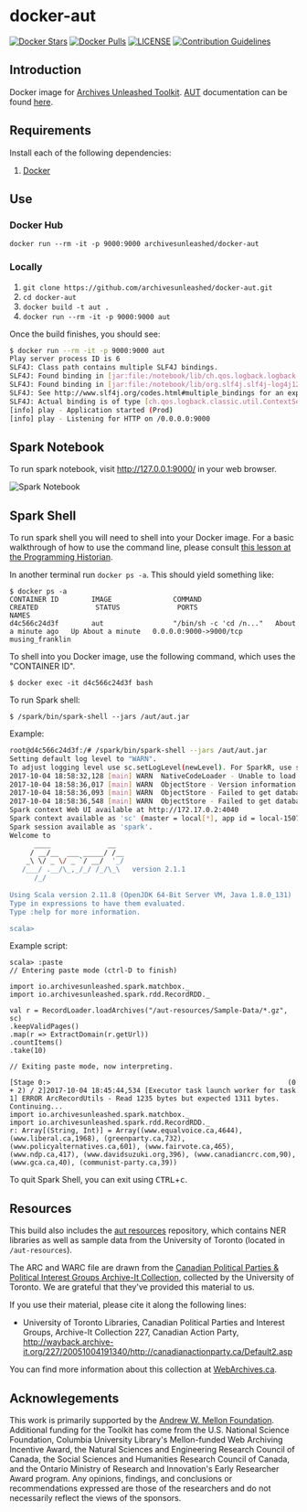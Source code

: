 # docker-aut 
[![Docker Stars](https://img.shields.io/docker/stars/archivesunleashed/docker-aut.svg)](https://hub.docker.com/r/archivesunleashed/docker-aut/)
[![Docker Pulls](https://img.shields.io/docker/pulls/archivesunleashed/docker-aut.svg)](https://hub.docker.com/r/archivesunleashed/docker-aut/)
[![LICENSE](https://img.shields.io/badge/license-Apache-blue.svg?style=flat-square)](./LICENSE)
[![Contribution Guidelines](http://img.shields.io/badge/CONTRIBUTING-Guidelines-blue.svg)](./CONTRIBUTING.md)

## Introduction

Docker image for [Archives Unleashed Toolkit](https://github.com/archivesunleashed/aut). [AUT](https://github.com/archivesunleashed/aut) documentation can be found [here](http://docs.archivesunleashed.io/).

## Requirements

Install each of the following dependencies:

1. [Docker](https://www.docker.com/get-docker)

## Use

### Docker Hub

`docker run --rm -it -p 9000:9000 archivesunleashed/docker-aut`

### Locally

1. `git clone https://github.com/archivesunleashed/docker-aut.git`
2. `cd docker-aut`
3. `docker build -t aut .`
4. `docker run --rm -it -p 9000:9000 aut`


Once the build finishes, you should see:

```bash
$ docker run --rm -it -p 9000:9000 aut
Play server process ID is 6
SLF4J: Class path contains multiple SLF4J bindings.
SLF4J: Found binding in [jar:file:/notebook/lib/ch.qos.logback.logback-classic-1.1.1.jar!/org/slf4j/impl/StaticLoggerBinder.class]
SLF4J: Found binding in [jar:file:/notebook/lib/org.slf4j.slf4j-log4j12-1.7.10.jar!/org/slf4j/impl/StaticLoggerBinder.class]
SLF4J: See http://www.slf4j.org/codes.html#multiple_bindings for an explanation.
SLF4J: Actual binding is of type [ch.qos.logback.classic.util.ContextSelectorStaticBinder]
[info] play - Application started (Prod)
[info] play - Listening for HTTP on /0.0.0.0:9000
```

## Spark Notebook

To run spark notebook, visit http://127.0.0.1:9000/ in your web browser. 

![Spark Notebook](https://cloud.githubusercontent.com/assets/218561/14062458/f8c6a842-f375-11e5-991b-c5d6a80c6f1a.png)

## Spark Shell

To run spark shell you will need to shell into your Docker image. For a basic walkthrough of how to use the command line, please consult [this lesson at the Programming Historian](http://programminghistorian.org/lessons/intro-to-bash).

In another terminal run `docker ps -a`. This should yield something like:

```
$ docker ps -a
CONTAINER ID        IMAGE               COMMAND                  CREATED              STATUS              PORTS                    NAMES
d4c566c24d3f        aut                 "/bin/sh -c 'cd /n..."   About a minute ago   Up About a minute   0.0.0.0:9000->9000/tcp   musing_franklin
```

To shell into you Docker image, use the following command, which uses the "CONTAINER ID".

```
$ docker exec -it d4c566c24d3f bash
```

To run Spark shell:

`$ /spark/bin/spark-shell --jars /aut/aut.jar`

Example:
```bash
root@d4c566c24d3f:/# /spark/bin/spark-shell --jars /aut/aut.jar
Setting default log level to "WARN".
To adjust logging level use sc.setLogLevel(newLevel). For SparkR, use setLogLevel(newLevel).
2017-10-04 18:58:32,128 [main] WARN  NativeCodeLoader - Unable to load native-hadoop library for your platform... using builtin-java classes where applicable
2017-10-04 18:58:36,017 [main] WARN  ObjectStore - Version information not found in metastore. hive.metastore.schema.verification is not enabled so recording the schema version 1.2.0
2017-10-04 18:58:36,093 [main] WARN  ObjectStore - Failed to get database default, returning NoSuchObjectException
2017-10-04 18:58:36,548 [main] WARN  ObjectStore - Failed to get database global_temp, returning NoSuchObjectException
Spark context Web UI available at http://172.17.0.2:4040
Spark context available as 'sc' (master = local[*], app id = local-1507143512649).
Spark session available as 'spark'.
Welcome to
      ____              __
     / __/__  ___ _____/ /__
    _\ \/ _ \/ _ `/ __/  '_/
   /___/ .__/\_,_/_/ /_/\_\   version 2.1.1
      /_/
         
Using Scala version 2.11.8 (OpenJDK 64-Bit Server VM, Java 1.8.0_131)
Type in expressions to have them evaluated.
Type :help for more information.

scala> 

```

Example script:

```
scala> :paste
// Entering paste mode (ctrl-D to finish)

import io.archivesunleashed.spark.matchbox._
import io.archivesunleashed.spark.rdd.RecordRDD._

val r = RecordLoader.loadArchives("/aut-resources/Sample-Data/*.gz", sc)
.keepValidPages()
.map(r => ExtractDomain(r.getUrl))
.countItems()
.take(10)

// Exiting paste mode, now interpreting.

[Stage 0:>                                                          (0 + 2) / 2]2017-10-04 18:45:44,534 [Executor task launch worker for task 1] ERROR ArcRecordUtils - Read 1235 bytes but expected 1311 bytes. Continuing...
import io.archivesunleashed.spark.matchbox._                                    
import io.archivesunleashed.spark.rdd.RecordRDD._
r: Array[(String, Int)] = Array((www.equalvoice.ca,4644), (www.liberal.ca,1968), (greenparty.ca,732), (www.policyalternatives.ca,601), (www.fairvote.ca,465), (www.ndp.ca,417), (www.davidsuzuki.org,396), (www.canadiancrc.com,90), (www.gca.ca,40), (communist-party.ca,39))
```

To quit Spark Shell, you can exit using <kbd>CTRL</kbd>+<kbd>c</kbd>.

## Resources

This build also includes the [aut resources](https://github.com/archivesunleashed/aut-resources) repository, which contains NER libraries as well as sample data from the University of Toronto (located in `/aut-resources`).

The ARC and WARC file are drawn from the [Canadian Political Parties & Political Interest Groups Archive-It Collection](https://archive-it.org/collections/227), collected by the University of Toronto. We are grateful that they've provided this material to us.

If you use their material, please cite it along the following lines:

- University of Toronto Libraries, Canadian Political Parties and Interest Groups, Archive-It Collection 227, Canadian Action Party, http://wayback.archive-it.org/227/20051004191340/http://canadianactionparty.ca/Default2.asp

You can find more information about this collection at [WebArchives.ca](http://webarchives.ca/about).

## Acknowlegements

This work is primarily supported by the [Andrew W. Mellon Foundation](https://uwaterloo.ca/arts/news/multidisciplinary-project-will-help-historians-unlock). Additional funding for the Toolkit has come from the U.S. National Science Foundation, Columbia University Library's Mellon-funded Web Archiving Incentive Award, the Natural Sciences and Engineering Research Council of Canada, the Social Sciences and Humanities Research Council of Canada, and the Ontario Ministry of Research and Innovation's Early Researcher Award program. Any opinions, findings, and conclusions or recommendations expressed are those of the researchers and do not necessarily reflect the views of the sponsors.
